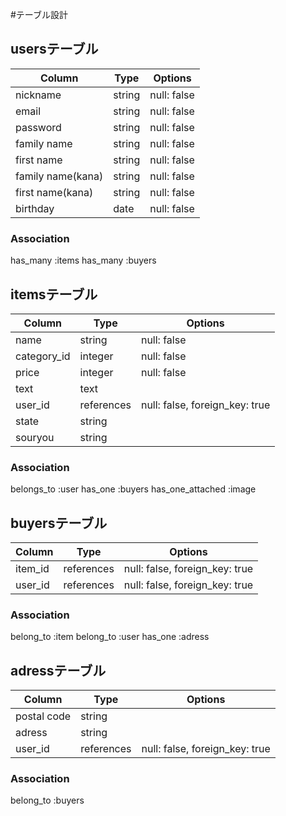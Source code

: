 #テーブル設計
## usersテーブル　

| Column            | Type    | Options      |
| ----------------- | ------- | ------------ |
| nickname          | string  | null: false  |
| email             | string  | null: false  |
| password          | string  | null: false  |
| family name       | string  | null: false  |
| first name        | string  | null: false  |
| family name(kana) | string  | null: false  |
| first name(kana)  | string  | null: false  |
| birthday          | date    | null: false  |

### Association
has_many :items
has_many :buyers

## itemsテーブル

| Column      | Type       | Options                        |
| ----------- | ---------- | ------------------------------ |
| name        | string     | null: false                    |
| category_id | integer    | null: false                    |
| price       | integer    | null: false                    |
| text        | text       |                                |
| user_id     | references | null: false, foreign_key: true |
| state       | string     |                                |
| souryou     | string     |                                |

### Association
belongs_to :user
has_one :buyers
has_one_attached :image

## buyersテーブル

| Column     | Type       | Options                        |
| ---------- | ---------- | ------------------------------ |
| item_id    | references | null: false, foreign_key: true |
| user_id    | references | null: false, foreign_key: true |

### Association
belong_to :item
belong_to :user
has_one :adress

## adressテーブル

| Column      | Type       | Options                        |
| ----------- | ---------- | ------------------------------ |
| postal code | string     |                                |
| adress      | string     |                                |
| user_id     | references | null: false, foreign_key: true |

### Association
belong_to :buyers